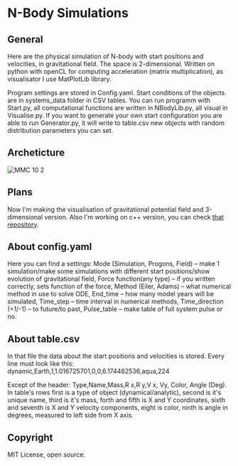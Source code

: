 # N-Body Simulations

## General
Here are the physical simulation of N-body with start positions and velocities, in gravitational field. The space is 2-dimensional. Written on python with openCL for computing acceleration (matrix multiplication), as visualisator I use MatPlotLib library.

Program settings are stored in Config.yaml. Start conditions of the objects are in systems_data folder in CSV tables. You can run programm with Start.py, all computational functions are written in NBodyLib.py, all visual in Visualise.py. If you want to generate your own start configuration you are able to run Generator.py, it will write to table.csv new objects with random distribution parameters you can set.

## Archeticture
![ММС 10 2](https://github.com/Sirine-Chi/N-Body-Matrix/assets/71520044/8b96fb0b-b24b-458b-8729-2494c63aa1ed)




## Plans
Now I'm making the visualisation of gravitational potential field and 3-dimensional version.
Also I'm working on c++ version, you can check [that repository](https://github.com/Sirine-Chi/n-body-simulations).

## About config.yaml
Here you can find a settings: Mode (Simulation, Progons, Field) – make 1 simulation/make some simulations with different start positions/show evolution of gravitational field, Force function(any type) – if you written correctly, sets function of the force, Method (Eiler, Adams) – what numerical method in use to solve ODE, End_time – how many model years will be simulated, Time_step – time interval in numerical methods, Time_direction (+1/-1) – to future/to past, Pulse_table – make table of full system pulse or no.

## About table.csv
In that file the data about the start positions and velocities is stored. Every line must look like this:
dynamic,Earth,1,1.016725701,0,0,6.174482536,aqua,224

Except of the header: Type,Name,Mass,R x,R y,V x, Vy, Color, Angle (Deg).
In table's rows first is a type of object (dynamical/analytic), second is it's unique name, third is it's mass, forth and fifth is X and Y coordinates, sixth and seventh is X and Y velocity components, eight is color, ninth is angle in degrees, measured to left side from X axis.

## Copyright
MIT License, open source.
